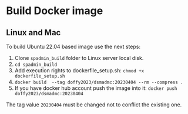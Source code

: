 # Build Docker image
## Linux and Mac 
To build Ubuntu 22.04 based image use the next steps:
1. Clone `spadmin_build` folder to Linux server local disk.
2. `cd spadmin_build`
3. Add execution rights to dockerfile_setup.sh: `chmod +x dockerfile_setup.sh`
4. `docker build  --tag doffy2023/dsmadmc:20230404 --rm --compress .`
5. If you have docker hub account push the image into it: `docker push doffy2023/dsmadmc:20230404`

The tag value `20230404` must be changed not to conflict the existing one.
